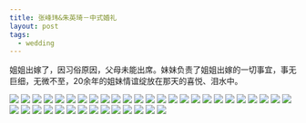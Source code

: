 ```yaml
---
title: 张峰玮&朱英琦－中式婚礼
layout: post
tags:
  - wedding
---
```

姐姐出嫁了，因习俗原因，父母未能出席。妹妹负责了姐姐出嫁的一切事宜，事无巨细，无微不至，20余年的姐妹情谊绽放在那天的喜悦、泪水中。

![](http://7xo9zb.com1.z0.glb.clouddn.com/20160615-1.jpg)
![](http://7xo9zb.com1.z0.glb.clouddn.com/20160615-2.jpg)
![](http://7xo9zb.com1.z0.glb.clouddn.com/20160615-3.jpg)
![](http://7xo9zb.com1.z0.glb.clouddn.com/20160615-5.jpg)
![](http://7xo9zb.com1.z0.glb.clouddn.com/20160615-6.jpg)
![](http://7xo9zb.com1.z0.glb.clouddn.com/20160615-7.jpg)
![](http://7xo9zb.com1.z0.glb.clouddn.com/20160615-8.jpg)
![](http://7xo9zb.com1.z0.glb.clouddn.com/20160615-9.jpg)
![](http://7xo9zb.com1.z0.glb.clouddn.com/20160615-10.jpg)
![](http://7xo9zb.com1.z0.glb.clouddn.com/20160615-11.jpg)
![](http://7xo9zb.com1.z0.glb.clouddn.com/20160615-13.jpg)
![](http://7xo9zb.com1.z0.glb.clouddn.com/20160615-14.jpg)
![](http://7xo9zb.com1.z0.glb.clouddn.com/20160615-15.jpg)
![](http://7xo9zb.com1.z0.glb.clouddn.com/20160615-16.jpg)
![](http://7xo9zb.com1.z0.glb.clouddn.com/20160615-17.jpg)
![](http://7xo9zb.com1.z0.glb.clouddn.com/20160615-18.jpg)
![](http://7xo9zb.com1.z0.glb.clouddn.com/20160615-19.jpg)
![](http://7xo9zb.com1.z0.glb.clouddn.com/20160615-20.jpg)
![](http://7xo9zb.com1.z0.glb.clouddn.com/20160615-21.jpg)
![](http://7xo9zb.com1.z0.glb.clouddn.com/20160615-22.jpg)
![](http://7xo9zb.com1.z0.glb.clouddn.com/20160615-23.jpg)
![](http://7xo9zb.com1.z0.glb.clouddn.com/20160615-24.jpg)
![](http://7xo9zb.com1.z0.glb.clouddn.com/20160615-25.jpg)
![](http://7xo9zb.com1.z0.glb.clouddn.com/20160615-43.jpg)
![](http://7xo9zb.com1.z0.glb.clouddn.com/20160615-26.jpg)
![](http://7xo9zb.com1.z0.glb.clouddn.com/20160615-27.jpg)
![](http://7xo9zb.com1.z0.glb.clouddn.com/20160615-28.jpg)
![](http://7xo9zb.com1.z0.glb.clouddn.com/20160615-41.jpg)
![](http://7xo9zb.com1.z0.glb.clouddn.com/20160615-29.jpg)
![](http://7xo9zb.com1.z0.glb.clouddn.com/20160615-30.jpg)
![](http://7xo9zb.com1.z0.glb.clouddn.com/20160615-31.jpg)
![](http://7xo9zb.com1.z0.glb.clouddn.com/20160615-32.jpg)
![](http://7xo9zb.com1.z0.glb.clouddn.com/20160615-33.jpg)
![](http://7xo9zb.com1.z0.glb.clouddn.com/20160615-34.jpg)
![](http://7xo9zb.com1.z0.glb.clouddn.com/20160615-35.jpg)
![](http://7xo9zb.com1.z0.glb.clouddn.com/20160615-36.jpg)
![](http://7xo9zb.com1.z0.glb.clouddn.com/20160615-37.jpg)
![](http://7xo9zb.com1.z0.glb.clouddn.com/20160615-38.jpg)
![](http://7xo9zb.com1.z0.glb.clouddn.com/20160615-39.jpg)